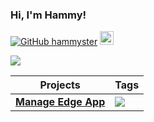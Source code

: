 ### Hi, I'm Hammy!

[![GitHub hammyster](https://img.shields.io/github/followers/hammyster?label=follow&style=social)](https://github.com/hammyster)
<a href="https://discord.bio/p/hammyster" target="_blank"><img width="22px" src="https://logodownload.org/wp-content/uploads/2017/11/discord-logo-icone.png"></img></a>

<p><a href="https://github.com/hammyster?tab=repositories"><img align="center" src="https://github-readme-stats.vercel.app/api/top-langs/?username=hammyster&layout=compact&show_icons=true&theme=tokyonight" /></a>
</p>

<p align="center">
    <table>
        <thead>
            <tr>
                <th>Projects</th>
                <th>Tags</th>
            </tr>
        </thead>
        <tbody>
            <tr>
                <td><a href="https://github.com/apr3ndi5/Logitech-CVE"><strong>Manage Edge App</strong></a></td>
                <td>
                    <a target="_blank" rel="noopener noreferrer" href="https://github.com/hammyster/manage-edge"><img src="https://img.shields.io/badge/-C%23-blue" data-canonical-src="https://img.shields.io/badge/-C%23-blue" style="max-width:100%;"></a>
                </td>
            </tr>
        </tbody>
    </table>
</p>


